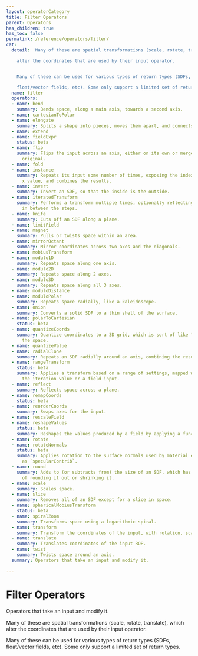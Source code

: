 ```yaml
---
layout: operatorCategory
title: Filter Operators
parent: Operators
has_children: true
has_toc: false
permalink: /reference/operators/filter/
cat:
  detail: 'Many of these are spatial transformations (scale, rotate, translate), which

    alter the coordinates that are used by their input operator.


    Many of these can be used for various types of return types (SDFs,

    float/vector fields, etc). Some only support a limited set of return types.'
  name: filter
  operators:
  - name: bend
    summary: Bends space, along a main axis, towards a second axis.
  - name: cartesianToPolar
  - name: elongate
    summary: Splits a shape into pieces, moves them apart, and connects them.
  - name: extend
  - name: fieldExpr
    status: beta
  - name: flip
    summary: Flips the input across an axis, either on its own or merged with the
      original.
  - name: fold
  - name: instance
    summary: Repeats its input some number of times, exposing the index as the iteration
      x value, and combines the results.
  - name: invert
    summary: Invert an SDF, so that the inside is the outside.
  - name: iteratedTransform
    summary: Performs a transform multiple times, optionally reflecting across axes
      in between the steps.
  - name: knife
    summary: Cuts off an SDF along a plane.
  - name: limitField
  - name: magnet
    summary: Pulls or twists space within an area.
  - name: mirrorOctant
    summary: Mirror coordinates across two axes and the diagonals.
  - name: mobiusTransform
  - name: modulo1D
    summary: Repeats space along one axis.
  - name: modulo2D
    summary: Repeats space along 2 axes.
  - name: modulo3D
    summary: Repeats space along all 3 axes.
  - name: moduloDistance
  - name: moduloPolar
    summary: Repeats space radially, like a kaleidoscope.
  - name: onion
    summary: Converts a solid SDF to a thin shell of the surface.
  - name: polarToCartesian
    status: beta
  - name: quantizeCoords
    summary: Quantize coordinates to a 3D grid, which is sort of like "voxelizing"
      the space.
  - name: quantizeValue
  - name: radialClone
    summary: Repeats an SDF radially around an axis, combining the resulting shapes.
  - name: rangeTransform
    status: beta
    summary: Applies a transform based on a range of settings, mapped with either
      the iteration value or a field input.
  - name: reflect
    summary: Reflects space across a plane.
  - name: remapCoords
    status: beta
  - name: reorderCoords
    summary: Swaps axes for the input.
  - name: rescaleField
  - name: reshapeValues
    status: beta
    summary: Reshapes the values produced by a field by applying a function.
  - name: rotate
  - name: rotateNormals
    status: beta
    summary: Applies rotation to the surface normals used by material elements such
      as `specularContrib`.
  - name: round
    summary: Adds to (or subtracts from) the size of an SDF, which has the effect
      of rounding it out or shrinking it.
  - name: scale
    summary: Scales space.
  - name: slice
    summary: Removes all of an SDF except for a slice in space.
  - name: sphericalMobiusTransform
    status: beta
  - name: spiralZoom
    summary: Transforms space using a logarithmic spiral.
  - name: transform
    summary: Transform the coordinates of the input, with rotation, scaling, and translation.
  - name: translate
    summary: Translates coordinates of the input ROP.
  - name: twist
    summary: Twists space around an axis.
  summary: Operators that take an input and modify it.

---
```


# Filter Operators

Operators that take an input and modify it.

Many of these are spatial transformations (scale, rotate, translate), which
alter the coordinates that are used by their input operator.

Many of these can be used for various types of return types (SDFs,
float/vector fields, etc). Some only support a limited set of return types.
